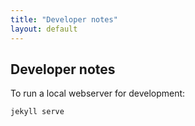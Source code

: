 ```yaml
---
title: "Developer notes"
layout: default
---
```


## Developer notes

To run a local webserver for development:

```
jekyll serve
```
